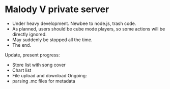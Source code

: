# Malody V private server
* Under heavy development. Newbee to node.js, trash code.
* As planned, users should be cube mode players, so some actions will be directly ignored.
* May suddenly be stopped all the time.
* The end.

Update, present progress:
* Store list with song cover
* Chart list
* File upload and download
Ongoing:
* parsing .mc files for metadata